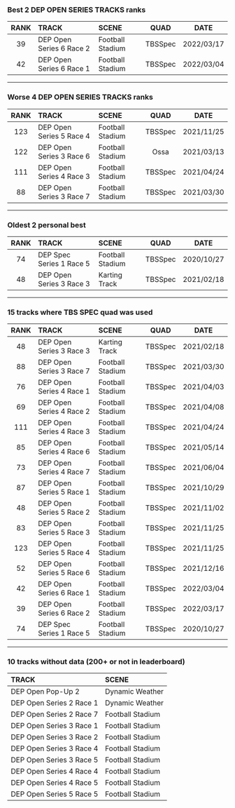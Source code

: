 ### Best 2 DEP OPEN SERIES TRACKS ranks
|RANK|TRACK|SCENE|QUAD|DATE|
|:---:|:---|:---|:---:|:---:|
|39|DEP Open Series 6 Race 2|Football Stadium|TBSSpec|2022/03/17|
|42|DEP Open Series 6 Race 1|Football Stadium|TBSSpec|2022/03/04|
---
### Worse 4 DEP OPEN SERIES TRACKS ranks
|RANK|TRACK|SCENE|QUAD|DATE|
|:---:|:---|:---|:---:|:---:|
|123|DEP Open Series 5 Race 4|Football Stadium|TBSSpec|2021/11/25|
|122|DEP Open Series 3 Race 6|Football Stadium|Ossa|2021/03/13|
|111|DEP Open Series 4 Race 3|Football Stadium|TBSSpec|2021/04/24|
|88|DEP Open Series 3 Race 7|Football Stadium|TBSSpec|2021/03/30|
---
### Oldest 2 personal best
|RANK|TRACK|SCENE|QUAD|DATE|
|:---:|:---|:---|:---:|:---:|
|74|DEP Spec Series 1 Race 5|Football Stadium|TBSSpec|2020/10/27|
|48|DEP Open Series 3 Race 3|Karting Track|TBSSpec|2021/02/18|
---
### 15 tracks where TBS SPEC quad was used
|RANK|TRACK|SCENE|QUAD|DATE|
|:---:|:---|:---|:---:|:---:|
|48|DEP Open Series 3 Race 3|Karting Track|TBSSpec|2021/02/18|
|88|DEP Open Series 3 Race 7|Football Stadium|TBSSpec|2021/03/30|
|76|DEP Open Series 4 Race 1|Football Stadium|TBSSpec|2021/04/03|
|69|DEP Open Series 4 Race 2|Football Stadium|TBSSpec|2021/04/08|
|111|DEP Open Series 4 Race 3|Football Stadium|TBSSpec|2021/04/24|
|85|DEP Open Series 4 Race 6|Football Stadium|TBSSpec|2021/05/14|
|73|DEP Open Series 4 Race 7|Football Stadium|TBSSpec|2021/06/04|
|87|DEP Open Series 5 Race 1|Football Stadium|TBSSpec|2021/10/29|
|48|DEP Open Series 5 Race 2|Football Stadium|TBSSpec|2021/11/02|
|83|DEP Open Series 5 Race 3|Football Stadium|TBSSpec|2021/11/25|
|123|DEP Open Series 5 Race 4|Football Stadium|TBSSpec|2021/11/25|
|52|DEP Open Series 5 Race 6|Football Stadium|TBSSpec|2021/12/16|
|42|DEP Open Series 6 Race 1|Football Stadium|TBSSpec|2022/03/04|
|39|DEP Open Series 6 Race 2|Football Stadium|TBSSpec|2022/03/17|
|74|DEP Spec Series 1 Race 5|Football Stadium|TBSSpec|2020/10/27|
---
### 10 tracks without data (200+ or not in leaderboard)
|TRACK|SCENE|
|:---|:---|
|DEP Open Pop-Up 2|Dynamic Weather|
|DEP Open Series 2 Race 1|Dynamic Weather|
|DEP Open Series 2 Race 7|Football Stadium|
|DEP Open Series 3 Race 1|Football Stadium|
|DEP Open Series 3 Race 2|Football Stadium|
|DEP Open Series 3 Race 4|Football Stadium|
|DEP Open Series 3 Race 5|Football Stadium|
|DEP Open Series 4 Race 4|Football Stadium|
|DEP Open Series 4 Race 5|Football Stadium|
|DEP Open Series 5 Race 5|Football Stadium|
